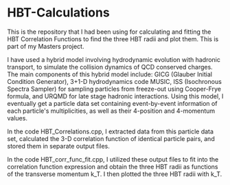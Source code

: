 # HBT-Calculations

This is the repository that I had been using for calculating and fitting the HBT Correlation Functions to find the three HBT radii and plot them. This is part of my Masters project. 

I have used a hybrid model involving hydrodynamic evolution with hadronic transport, to simulate the collision dynamics of QCD conserved charges. The main components of this hybrid model include: GICG (Glauber Initial Condition Generator), 3+1-D hydrodynamics code MUSIC, ISS (Isochronous Spectra Sampler) for sampling particles from freeze-out using Cooper-Frye formula, and URQMD for late stage hadronic interactions. Using this model, I eventually get a particle data set containing event-by-event information of each particle's multiplicities, as well as their 4-position and 4-momentum values. 

In the code HBT_Correlations.cpp, I extracted data from this particle data set, calculated the 3-D correlation function of identical particle pairs, and stored them in separate output files. 

In the code HBT_corr_func_fit.cpp, I utilized these output files to fit into the correlation function expression and obtain the three HBT radii as functions of the transverse momentum k_T. I then plotted the three HBT radii with k_T. 
